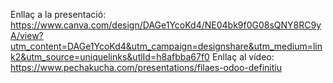 Enllaç a la presentació: https://www.canva.com/design/DAGe1YcoKd4/NE04bk9f0G08sQNY8RC9yA/view?utm_content=DAGe1YcoKd4&utm_campaign=designshare&utm_medium=link2&utm_source=uniquelinks&utlId=h8afbba67f0
Enllaç al vídeo: https://www.pechakucha.com/presentations/filaes-odoo-definitiu
